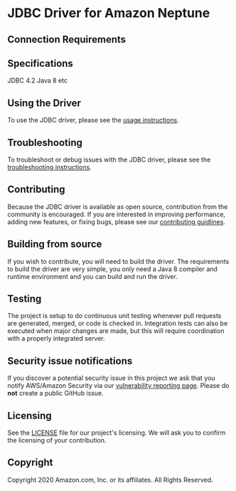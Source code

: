 # JDBC Driver for Amazon Neptune

## Connection Requirements

## Specifications

JDBC 4.2 Java 8 etc

## Using the Driver

To use the JDBC driver, please see the [usage instructions](./USAGE.md).

## Troubleshooting

To troubleshoot or debug issues with the JDBC driver, please see the [troubleshooting instructions](./TROUBLESHOOTING.md).

## Contributing

Because the JDBC driver is available as open source, contribution from the community is encouraged. If you are interested in improving performance, adding new features, or fixing bugs, please see our [contributing guidlines](./CONTRIBUTING.md).

## Building from source

If you wish to contribute, you will need to build the driver. The requirements to build the driver are very simple, you only need a Java 8 compiler and runtime environment and you can build and run the driver.

## Testing

The project is setup to do continuous unit testing whenever pull requests are generated, merged, or code is checked in. Integration tests can also be executed when major changes are made, but this will require coordination with a properly integrated server.

## Security issue notifications

If you discover a potential security issue in this project we ask that you notify AWS/Amazon Security via our [vulnerability reporting page](http://aws.amazon.com/security/vulnerability-reporting/). Please do **not** create a public GitHub issue.

## Licensing

See the [LICENSE](./LICENSE) file for our project's licensing. We will ask you to confirm the licensing of your contribution.

## Copyright

Copyright 2020 Amazon.com, Inc. or its affiliates. All Rights Reserved.
